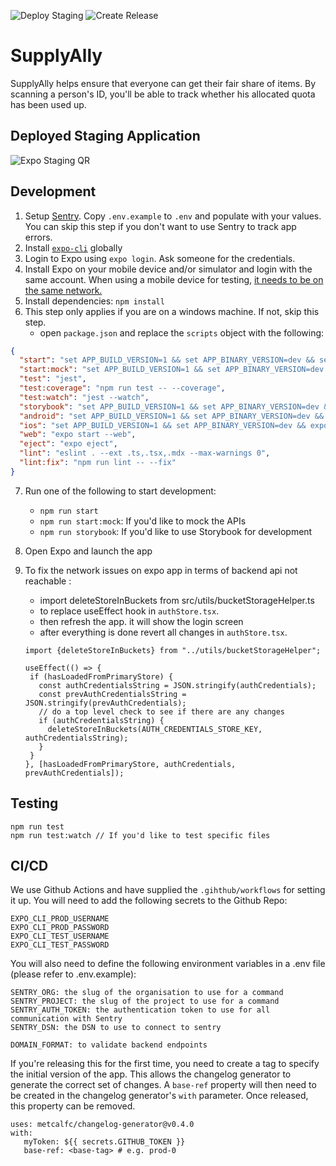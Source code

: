 ![Deploy Staging](https://github.com/rationally-app/mobile-application/workflows/Deploy%20Staging/badge.svg) ![Create Release](https://github.com/rationally-app/mobile-application/workflows/Create%20Release/badge.svg)

# SupplyAlly

SupplyAlly helps ensure that everyone can get their fair share of items. By scanning a person's ID, you'll be able to track whether his allocated quota has been used up.

## Deployed Staging Application

![Expo Staging QR](https://api.qrserver.com/v1/create-qr-code/?size=250x250&data=exp://exp.host/@supplyallytest/rationally?release-channel=staging)

## Development

1. Setup [Sentry](https://sentry.io/). Copy `.env.example` to `.env` and populate with your values. You can skip this step if you don't want to use Sentry to track app errors.
2. Install [`expo-cli`](https://docs.expo.io/workflow/expo-cli/) globally
3. Login to Expo using `expo login`. Ask someone for the credentials.
4. Install Expo on your mobile device and/or simulator and login with the same account. When using a mobile device for testing, [it needs to be on the same network.](https://docs.expo.io/get-started/create-a-new-app/#opening-the-app-on-your-phonetablet)
5. Install dependencies: `npm install`
6. This step only applies if you are on a windows machine. If not, skip this step.
   - open `package.json` and replace the `scripts` object with the following:

```json
{
  "start": "set APP_BUILD_VERSION=1 && set APP_BINARY_VERSION=dev && set START_STORYBOOK=false && expo start",
  "start:mock": "set APP_BUILD_VERSION=1 && set APP_BINARY_VERSION=dev && set MOCK=true && expo start",
  "test": "jest",
  "test:coverage": "npm run test -- --coverage",
  "test:watch": "jest --watch",
  "storybook": "set APP_BUILD_VERSION=1 && set APP_BINARY_VERSION=dev && set START_STORYBOOK=true && expo start",
  "android": "set APP_BUILD_VERSION=1 && set APP_BINARY_VERSION=dev && expo start --android",
  "ios": "set APP_BUILD_VERSION=1 && set APP_BINARY_VERSION=dev && expo start --ios",
  "web": "expo start --web",
  "eject": "expo eject",
  "lint": "eslint . --ext .ts,.tsx,.mdx --max-warnings 0",
  "lint:fix": "npm run lint -- --fix"
}
```

7. Run one of the following to start development:
   - `npm run start`
   - `npm run start:mock`: If you'd like to mock the APIs
   - `npm run storybook`: If you'd like to use Storybook for development
8. Open Expo and launch the app

9. To fix the network issues on expo app in terms of backend api not reachable :

   - import deleteStoreInBuckets from src/utils/bucketStorageHelper.ts
   - to replace useEffect hook in `authStore.tsx`.
   - then refresh the app. it will show the login screen
   - after everything is done revert all changes in `authStore.tsx`.

   ```
   import {deleteStoreInBuckets} from "../utils/bucketStorageHelper";

   useEffect(() => {
    if (hasLoadedFromPrimaryStore) {
      const authCredentialsString = JSON.stringify(authCredentials);
      const prevAuthCredentialsString = JSON.stringify(prevAuthCredentials);
      // do a top level check to see if there are any changes
      if (authCredentialsString) {
        deleteStoreInBuckets(AUTH_CREDENTIALS_STORE_KEY, authCredentialsString);
      }
    }
   }, [hasLoadedFromPrimaryStore, authCredentials, prevAuthCredentials]);
   ```

## Testing

```
npm run test
npm run test:watch // If you'd like to test specific files
```

## CI/CD

We use Github Actions and have supplied the `.gihthub/workflows` for setting it up. You will need to add the following secrets to the Github Repo:

```
EXPO_CLI_PROD_USERNAME
EXPO_CLI_PROD_PASSWORD
EXPO_CLI_TEST_USERNAME
EXPO_CLI_TEST_PASSWORD

```

You will also need to define the following environment variables in a .env file (please refer to .env.example):

```
SENTRY_ORG: the slug of the organisation to use for a command
SENTRY_PROJECT: the slug of the project to use for a command
SENTRY_AUTH_TOKEN: the authentication token to use for all communication with Sentry
SENTRY_DSN: the DSN to use to connect to sentry

DOMAIN_FORMAT: to validate backend endpoints
```

If you're releasing this for the first time, you need to create a tag to specify the initial version of the app. This allows the changelog generator to generate the correct set of changes. A `base-ref` property will then need to be created in the changelog generator's `with` parameter. Once released, this property can be removed.

```
uses: metcalfc/changelog-generator@v0.4.0
with:
   myToken: ${{ secrets.GITHUB_TOKEN }}
   base-ref: <base-tag> # e.g. prod-0
```
